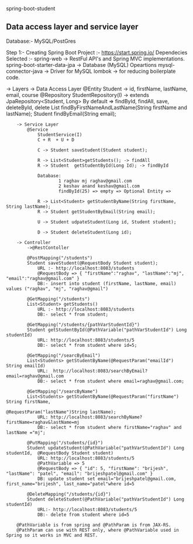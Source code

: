 spring-boot-student

Data access layer and service layer
---------------------------------------
Database:-	MySQL/PostGres

Step 1:-
	Creating Spring Boot Project :- https://start.spring.io/
	Dependecies Selected :-
		spring-web -> RestFul API's and Spring MVC implementations.
		spring-boot-starter-data-jpa -> Database (MySQL) Opeartions
		mysql-connector-java -> Driver for MySQL
		lombok -> for reducing boilerplate code.

-> Layers
		-> Data Access Layer
			@Entity
			Student
				-> id, firstName, lastName, email, course
			@Repository
				StudentRepository(I) -> extends JpaRepository<Student, Long>
					By default => findById, findAll, save, deleteById, delete
					List<Student> findByFirstNameAndLastName(String firstName and lastName);
					Student findByEmail(String email);

		-> Service Layer
			@Service
				StudentService(I)
				C + R  + U + D

				C -> Student saveStudent(Student student);

				R -> List<Student>getStudents(); -> findAll
				R -> Student  getStudentById(Long Id); -> findById

				Database:
						1 raghav mj raghav@gmail.com
						2 keshav anand keshav@gmail.com
						findById(25) => empty => Optional Entity =>

				R -> List<Student> getStudentByName(String firstName, String lastName);
				R -> Student getStudentByEmail(String email);

				U -> Student udpateStudent(Long id, Student student);

				D -> Student deleteStudent(Long id);

		-> Controller
			->@RestContoller

			@PostMapping("/students")
			Student saveStudent(@RequestBody Student student);
				URL :- http://localhost:8083/students
				@RequestBody => { "firstName":"raghav", "lastName":"mj", "email":"raghav@gmail.com" }
				DB:- insert into student (firstName, lastName, email) values ("raghav", "mj", "raghav@gmail")

			@GetMapping("/students")
			List<Student> getStudents()
				URL :- http://localhost:8083/students
				DB:- select * from student;

			@GetMapping("/students/{pathVarStudentId}")
			Student getStudentById(@PathVariable("pathVarStudentId") Long studentId)
				URL: http://localhost:8083/students/5
				DB:- select * from student where id=5;

			@GetMapping("/searcByEmail")
			List<Students> getStudentByName(@RequestParam("emailId") String emailId)
				URL:  http://localhost:8083/searchByEmail?email=raghav@gmail.com
				DB:- select * from student where email=raghav@gmail.com;

			@GetMapping("/searcByName")
			List<Students> getStudentByName(@RequestParam("firstName") String firstName,
																		 @RequestParam("lastName")String lastName);
				URL: http://localhost:8083/searchByName?firstName=raghav&lastName=mj
				DB:- select * from student where firstName="raghav" and lastName ="mj";

			@PutMapping("/students/{id}")
			Student updateStudent(@PathVariable("pathVarStudentId") Long studentId,  @RequestBody Student student)
				URL: http://localhost:8083/students/5
				@PathVariable => 5
				@RequestBody => { "id": 5, "firstName": "brijesh", "lastName": "patel", "email": "brijeshpatel@gmail.com" }
				DB: update student set email="brijeshpatel@gmail.com, first_name="brijesh", last_name="patel"where id=5

			@DeleteMapping("/students/{id}")
			Student deleteStudent(@PathVariable("pathVarStudentId") Long studentId)
				URL:- http://localhost:8083/students/5
				DB:- delete from student where id=5

		@PathVariable is from spring and @PathParam is from JAX-RS.
		@PathParam can use with REST only, where @PathVariable used in Spring so it works in MVC and REST.
  
